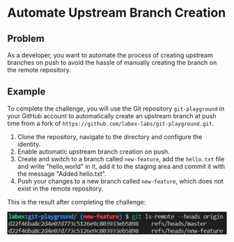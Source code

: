 # Automate Upstream Branch Creation

## Problem

As a developer, you want to automate the process of creating upstream branches on push to avoid the hassle of manually creating the branch on the remote repository.

## Example

To complete the challenge, you will use the Git repository `git-playground` in your GitHub account to automatically create an upstream branch at push time from a fork of `https://github.com/labex-labs/git-playground.git`.

1. Clone the repository, navigate to the directory and configure the identity.
2. Enable automatic upstream branch creation on push.
3. Create and switch to a branch called `new-feature`, add the `hello.txt` file and write "hello,world" in it, add it to the staging area and commit it with the message "Added hello.txt".
4. Push your changes to a new branch called `new-feature`, which does not exist in the remote repository.

This is the result after completing the challenge:

![<result>](./assets/challenge-automatic-push-upstream-step1-1.png)
 